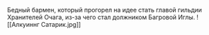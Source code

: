 Бедный бармен, который прогорел на идее стать главой гильдии Хранителей Очага, из-за чего стал должником Багровой Иглы.
![[Алкуиннг Сатарик.jpg]]
